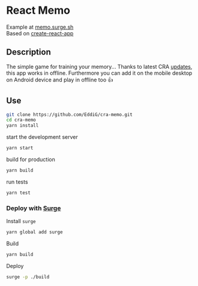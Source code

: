 # React Memo
Example at [memo.surge.sh](https://memo.surge.sh)  
Based on [create-react-app](https://github.com/facebookincubator/create-react-app)  
## Description
The simple game for training your memory...
Thanks to latest CRA [updates](https://github.com/jevakallio/redux-offline/blob/master/README.md#progressive-web-apps), this app works in offline. Furthermore you can add it on the mobile desktop on Android device and play in offline too 👍
## Use
```bash
git clone https://github.com/EddiG/cra-memo.git
cd cra-memo
yarn install
```
start the development server
```bash
yarn start
```
build for production
```bash
yarn build
```
run tests
```bash
yarn test
```
### Deploy with [Surge](http://surge.sh)
Install `surge`
```bash
yarn global add surge
```
Build
```bash
yarn build
```
Deploy
```bash
surge -p ./build
```
